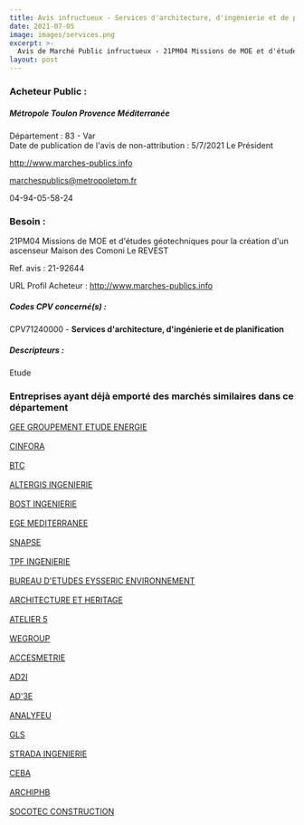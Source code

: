 ```yaml
---
title: Avis infructueux - Services d'architecture, d'ingénierie et de planification
date: 2021-07-05
image: images/services.png
excerpt: >-
  Avis de Marché Public infructueux - 21PM04 Missions de MOE et d'études géotechniques pour la création d'un ascenseur Maison des Comoni Le REVEST
layout: post
---
```


### Acheteur Public :
##### Métropole Toulon Provence Méditerranée
Département : 83 - Var<br/>
Date de publication de l'avis de non-attribution : 5/7/2021
Le Président

http://www.marches-publics.info

marchespublics@metropoletpm.fr

04-94-05-58-24
### Besoin :

21PM04 Missions de MOE et d'études géotechniques pour la création d'un ascenseur Maison des Comoni Le REVEST

Ref. avis : 21-92644

URL Profil Acheteur : http://www.marches-publics.info

##### Codes CPV concerné(s) :
CPV71240000 - **Services d'architecture, d'ingénierie et de planification** <br/>

##### Descripteurs :
Etude <br/>

### Entreprises ayant déjà emporté des marchés similaires dans ce département
<a href="/entreprise-547/siren-326297942">GEE GROUPEMENT ETUDE ENERGIE</a><br/><br/>
<a href="/entreprise-549/siren-343881926">CINFORA</a><br/><br/>
<a href="/entreprise-550/siren-350069274">BTC</a><br/><br/>
<a href="/entreprise-553/siren-389913492">ALTERGIS INGENIERIE</a><br/><br/>
<a href="/entreprise-554/siren-392142022">BOST INGENIERIE</a><br/><br/>
<a href="/entreprise-557/siren-412513665">EGE MEDITERRANEE</a><br/><br/>
<a href="/entreprise-557/siren-413519968">SNAPSE</a><br/><br/>
<a href="/entreprise-558/siren-420606188">TPF INGENIERIE</a><br/><br/>
<a href="/entreprise-561/siren-439236142">BUREAU D'ETUDES EYSSERIC ENVIRONNEMENT</a><br/><br/>
<a href="/entreprise-561/siren-440413896">ARCHITECTURE ET HERITAGE</a><br/><br/>
<a href="/entreprise-561/siren-442057030">ATELIER 5</a><br/><br/>
<a href="/entreprise-562/siren-443638671">WEGROUP</a><br/><br/>
<a href="/entreprise-562/siren-448656660">ACCESMETRIE</a><br/><br/>
<a href="/entreprise-563/siren-453315350">AD2I</a><br/><br/>
<a href="/entreprise-564/siren-479987018">AD'3E</a><br/><br/>
<a href="/entreprise-569/siren-509589172">ANALYFEU</a><br/><br/>
<a href="/entreprise-570/siren-520075060">GLS</a><br/><br/>
<a href="/entreprise-570/siren-523743615">STRADA INGENIERIE</a><br/><br/>
<a href="/entreprise-574/siren-751647231">CEBA</a><br/><br/>
<a href="/entreprise-577/siren-809254931">ARCHIPHB</a><br/><br/>
<a href="/entreprise-580/siren-834157513">SOCOTEC CONSTRUCTION</a><br/><br/>
